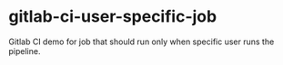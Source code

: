# gitlab-ci-user-specific-job
Gitlab CI demo for job that should run only when specific user runs the pipeline.
